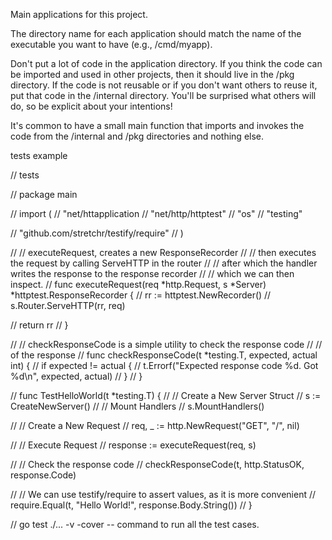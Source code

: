 Main applications for this project.

The directory name for each application should match the name of the executable you want to have (e.g., /cmd/myapp).

Don't put a lot of code in the application directory. If you think the code can be imported and used in other projects, then it should live in the /pkg directory. If the code is not reusable or if you don't want others to reuse it, put that code in the /internal directory. You'll be surprised what others will do, so be explicit about your intentions!

It's common to have a small main function that imports and invokes the code from the /internal and /pkg directories and nothing else.




tests example


// tests

// package main

// import (
//     "net/httapplication
//     "net/http/httptest"
//     "os"
//     "testing"

//     "github.com/stretchr/testify/require"
// )

// // executeRequest, creates a new ResponseRecorder
// // then executes the request by calling ServeHTTP in the router
// // after which the handler writes the response to the response recorder
// // which we can then inspect.
// func executeRequest(req *http.Request, s *Server) *httptest.ResponseRecorder {
//     rr := httptest.NewRecorder()
//     s.Router.ServeHTTP(rr, req)

//     return rr
// }

// // checkResponseCode is a simple utility to check the response code
// // of the response
// func checkResponseCode(t *testing.T, expected, actual int) {
//     if expected != actual {
//         t.Errorf("Expected response code %d. Got %d\n", expected, actual)
//     }
// }

// func TestHelloWorld(t *testing.T) {
//     // Create a New Server Struct
//     s := CreateNewServer()
//     // Mount Handlers
//     s.MountHandlers()

//     // Create a New Request
//     req, _ := http.NewRequest("GET", "/", nil)

//     // Execute Request
//     response := executeRequest(req, s)

//     // Check the response code
//     checkResponseCode(t, http.StatusOK, response.Code)

//     // We can use testify/require to assert values, as it is more convenient
//     require.Equal(t, "Hello World!", response.Body.String())
// }

// go test ./... -v -cover -- command to run all the test cases.
